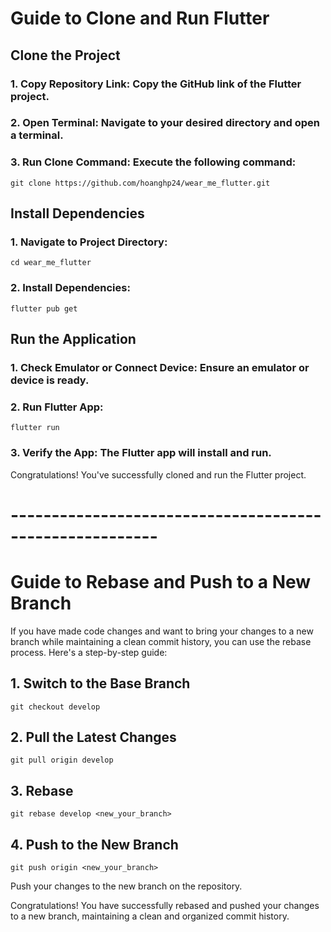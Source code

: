 # Guide to Clone and Run Flutter

## Clone the Project

### 1. Copy Repository Link: Copy the GitHub link of the Flutter project.

### 2. Open Terminal: Navigate to your desired directory and open a terminal.

### 3. Run Clone Command: Execute the following command:

```
git clone https://github.com/hoanghp24/wear_me_flutter.git
```

## Install Dependencies

### 1. Navigate to Project Directory:

```
cd wear_me_flutter
```

### 2. Install Dependencies:

```
flutter pub get
```

## Run the Application

### 1. Check Emulator or Connect Device: Ensure an emulator or device is ready.

### 2. Run Flutter App:

```
flutter run
```

### 3. Verify the App: The Flutter app will install and run.

Congratulations! You've successfully cloned and run the Flutter project.

# --------------------------------------------------------

# Guide to Rebase and Push to a New Branch

If you have made code changes and want to bring your changes to a new branch while maintaining a clean commit history, you can use the rebase process. Here's a step-by-step guide:

## 1. Switch to the Base Branch
```
git checkout develop
```
## 2. Pull the Latest Changes
```
git pull origin develop
```
## 3. Rebase
```
git rebase develop <new_your_branch>
```
## 4. Push to the New Branch
```
git push origin <new_your_branch>
```
Push your changes to the new branch on the repository.

Congratulations! You have successfully rebased and pushed your changes to a new branch, maintaining a clean and organized commit history.